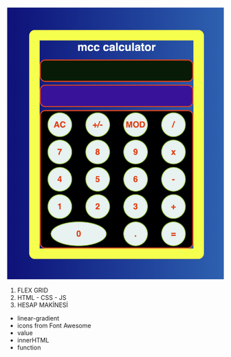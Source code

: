 ![CALCULATOR](./Calculator.png)




1. FLEX GRID
2. HTML - CSS - JS
3. HESAP MAKİNESİ


* linear-gradient
* icons from Font Awesome
* value
* innerHTML
* function

